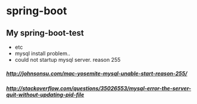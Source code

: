 # spring-boot
## My spring-boot-test


- etc
- mysql install problem..
- could not startup mysql server. reason 255
##### http://johnsonsu.com/mac-yosemite-mysql-unable-start-reason-255/
##### http://stackoverflow.com/questions/35026553/mysql-error-the-server-quit-without-updating-pid-file
